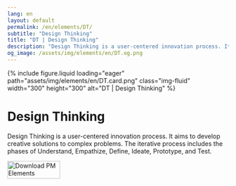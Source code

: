 ```yaml
---
lang: en
layout: default
permalink: /en/elements/DT/
subtitle: "Design Thinking"
title: "DT | Design Thinking"
description: "Design Thinking is a user-centered innovation process. It aims to develop creative solutions to complex problems. The iterative process includes the phases of Understand, Empathize, Define, Ideate, Prototype, and Test."
og_image: /assets/img/elements/en/DT.og.png
---
```


{% include figure.liquid loading="eager" path="assets/img/elements/en/DT.card.png" class="img-fluid" width="300" height="300" alt="DT | Design Thinking" %}

# Design Thinking

Design Thinking is a user-centered innovation process. It aims to develop creative solutions to complex problems. The iterative process includes the phases of Understand, Empathize, Define, Ideate, Prototype, and Test.

<a href="https://apps.apple.com/app/apple-store/id6738084498?pt=127441684&ct=website&mt=8">
  <img src="{{ "assets/img/en/appstore.png" | relative_url }}" width="120" height="40" alt="Download PM Elements">
</a>
